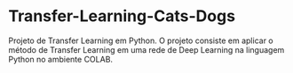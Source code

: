 # Transfer-Learning-Cats-Dogs
Projeto de Transfer Learning em Python.  O projeto consiste em aplicar o método de Transfer Learning em uma rede de Deep Learning na linguagem Python no ambiente COLAB.
